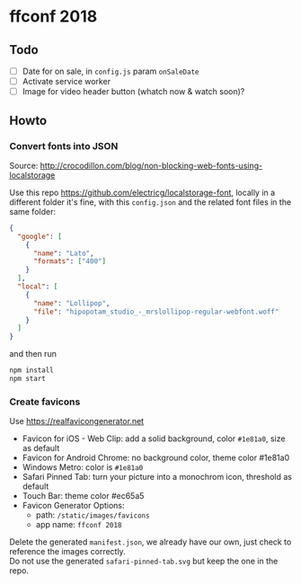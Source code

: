 # ffconf 2018

## Todo

- [ ] Date for on sale, in `config.js` param `onSaleDate`
- [ ] Activate service worker
- [ ] Image for video header button (whatch now & watch soon)?

## Howto

### Convert fonts into JSON

Source: http://crocodillon.com/blog/non-blocking-web-fonts-using-localstorage

Use this repo https://github.com/electricg/localstorage-font, locally in a different folder it's fine, with this `config.json` and the related font files in the same folder:

```json
{
  "google": [
    {
      "name": "Lato",
      "formats": ["400"]
    }
  ],
  "local": [
    {
      "name": "Lollipop",
      "file": "hipopotam_studio_-_mrslollipop-regular-webfont.woff"
    }
  ]
}
```

and then run

```bash
npm install
npm start
```

### Create favicons

Use https://realfavicongenerator.net

- Favicon for iOS - Web Clip: add a solid background, color `#1e81a0`, size as default
- Favicon for Android Chrome: no background color, theme color #1e81a0
- Windows Metro: color is `#1e81a0`
- Safari Pinned Tab: turn your picture into a monochrom icon, threshold as default
- Touch Bar: theme color #ec65a5
- Favicon Generator Options:
  - path: `/static/images/favicons`
  - app name: `ffconf 2018`

Delete the generated `manifest.json`, we already have our own, just check to reference the images correctly.  
Do not use the generated `safari-pinned-tab.svg` but keep the one in the repo.
